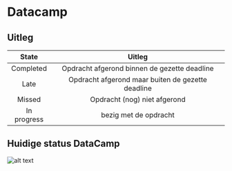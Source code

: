 # Datacamp

## Uitleg
| State      | Uitleg
|:------------:|:------------:|
| Completed  | Opdracht afgerond binnen de gezette deadline
| Late       |Opdracht afgerond maar buiten de gezette deadline
| Missed    |Opdracht (nog) niet afgerond
| In progress| bezig met de opdracht



## Huidige status DataCamp


![alt text](/OCM-Screenshots/DataCamp_14-10-2017_screenshot.png "Screenshot 5-10-2017 DataCamp")
